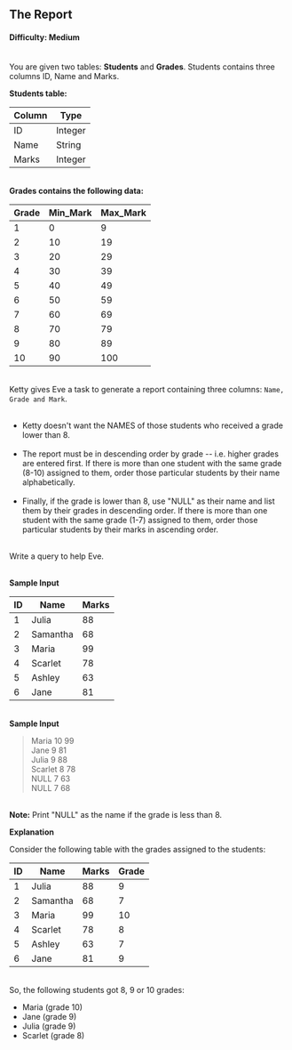 ## The Report

#### Difficulty: Medium

</br>You are given two tables: **Students** and **Grades**. Students contains three columns ID, Name and Marks.

**Students table:**

| Column | Type    |
|--------|---------|
| ID     | Integer |
| Name   | String  |
| Marks  | Integer |

<br>**Grades contains the following data:**

| Grade | Min_Mark | Max_Mark |
|-------|----------|----------|
| 1     | 0        | 9        |
| 2     | 10       | 19       |
| 3     | 20       | 29       |
| 4     | 30       | 39       |
| 5     | 40       | 49       |
| 6     | 50       | 59       |
| 7     | 60       | 69       |
| 8     | 70       | 79       |
| 9     | 80       | 89       |
| 10    | 90       | 100      |


<br>Ketty gives Eve a task to generate a report containing three columns: `Name, Grade and Mark`. 
<br><br>
- Ketty doesn't want the NAMES of those students who received a grade lower than 8. 
<br><br>
- The report must be in descending order by grade -- i.e. higher grades are entered first. If there is more than one student with the same grade (8-10) assigned to them, order those particular students by their name alphabetically. 
<br><br>
- Finally, if the grade is lower than 8, use "NULL" as their name and list them by their grades in descending order. If there is more than one student with the same grade (1-7) assigned to them, order those particular students by their marks in ascending order.

<br>Write a query to help Eve.

<br>**Sample Input**

| ID  | Name     | Marks |
|-----|----------|-------|
| 1   | Julia    | 88    |
| 2   | Samantha | 68    |
| 3   | Maria    | 99    |
| 4   | Scarlet  | 78    |
| 5   | Ashley   | 63    |
| 6   | Jane     | 81    |

<br>**Sample Input**

> Maria 10 99<br>
Jane 9 81<br>
Julia 9 88<br>
Scarlet 8 78<br>
NULL 7 63<br>
NULL 7 68<br>


<br>**Note:** Print "NULL"  as the name if the grade is less than 8.

**Explanation**

Consider the following table with the grades assigned to the students:

| ID  | Name     | Marks | Grade |
|-----|----------|-------|-------|
| 1   | Julia    | 88    | 9     |
| 2   | Samantha | 68    | 7     |
| 3   | Maria    | 99    | 10    |
| 4   | Scarlet  | 78    | 8     |
| 5   | Ashley   | 63    | 7     |
| 6   | Jane     | 81    | 9     |


<br>So, the following students got 8, 9 or 10 grades:

- Maria (grade 10)
- Jane (grade 9)
- Julia (grade 9)
- Scarlet (grade 8)